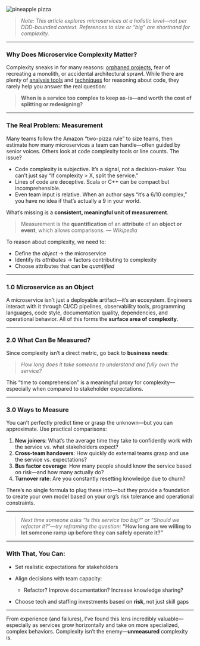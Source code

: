 ![pineapple pizza](/images/pineapple_pizza.png)

> *Note: This article explores microservices at a holistic level—not per DDD-bounded context. References to size or “big” are shorthand for complexity.*

---

### Why Does Microservice Complexity Matter?

Complexity sneaks in for many reasons: [orphaned projects](/blog#orphaned_projects), fear of recreating a monolith, or accidental architectural sprawl. While there are plenty of [analysis tools](https://en.wikipedia.org/wiki/List_of_tools_for_static_code_analysis) and [techniques](https://blog.codacy.com/an-in-depth-explanation-of-code-complexity/) for reasoning about code, they rarely help you answer the real question:

> **When is a service too complex to keep as-is—and worth the cost of splitting or redesigning?**

---

### The Real Problem: Measurement

Many teams follow the Amazon “two-pizza rule” to size teams, then estimate how many microservices a team can handle—often guided by senior voices. Others look at code complexity tools or line counts. The issue?

* Code complexity is subjective. It’s a signal, not a decision-maker. You can’t just say “If complexity > X, split the service.”
* Lines of code are deceptive. Scala or C++ can be compact but incomprehensible.
* Even team input is relative. When an author says “it’s a 6/10 complex,” you have no idea if that’s actually a 9 in your world.

What’s missing is a **consistent, meaningful unit of measurement**.

> Measurement is the **quantification** of an **attribute** of an **object or event**, which allows comparisons.
> — *Wikipedia*

To reason about complexity, we need to:

* Define the *object* → the microservice
* Identify its *attributes* → factors contributing to complexity
* Choose attributes that can be *quantified*

---

### 1.0 Microservice as an Object

A microservice isn’t just a deployable artifact—it’s an ecosystem. Engineers interact with it through CI/CD pipelines, observability tools, programming languages, code style, documentation quality, dependencies, and operational behavior. All of this forms the **surface area of complexity**.

---

### 2.0 What Can Be Measured?

Since complexity isn’t a direct metric, go back to **business needs**:

> *How long does it take someone to understand and fully own the service?*

This “time to comprehension” is a meaningful proxy for complexity—especially when compared to stakeholder expectations.

---

### 3.0 Ways to Measure

You can’t perfectly predict time or grasp the unknown—but you can approximate. Use practical comparisons:

1. **New joiners**: What’s the average time they take to confidently work with the service vs. what stakeholders expect?
2. **Cross-team handovers**: How quickly do external teams grasp and use the service vs. expectations?
3. **Bus factor coverage**: How many people should know the service based on risk—and how many actually do?
4. **Turnover rate**: Are you constantly resetting knowledge due to churn?

There’s no single formula to plug these into—but they provide a foundation to create your own model based on your org’s risk tolerance and operational constraints.

---

> *Next time someone asks “Is this service too big?” or “Should we refactor it?”—try reframing the question:*
> **“How long are we willing to let someone ramp up before they can safely operate it?”**

---

### With That, You Can:

* Set realistic expectations for stakeholders
* Align decisions with team capacity:

  * Refactor? Improve documentation? Increase knowledge sharing?
* Choose tech and staffing investments based on **risk**, not just skill gaps

---

From experience (and failures), I’ve found this lens incredibly valuable—especially as services grow horizontally and take on more specialized, complex behaviors. Complexity isn’t the enemy—**unmeasured** complexity is.
